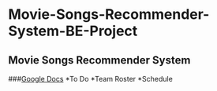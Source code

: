 # Movie-Songs-Recommender-System-BE-Project
Movie Songs Recommender System
<br />
---
###[Google Docs][GoogleDocLink]
*To Do
*Team Roster
*Schedule








[GoogleDocLink]:https://docs.google.com/spreadsheets/d/10qoKf_7bA4OHN40ua0vDmfpGJddnENtl50boP8wXjec/edit#gid=634347005
